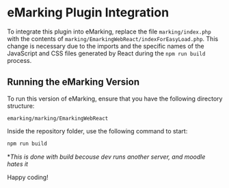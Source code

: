 # eMarking Plugin Integration

To integrate this plugin into eMarking, replace the file `marking/index.php` with the contents of `marking/EmarkingWebReact/indexForEasyLoad.php`. This change is necessary due to the imports and the specific names of the JavaScript and CSS files generated by React during the `npm run build` process.

## Running the eMarking Version

To run this version of eMarking, ensure that you have the following directory structure:

```
emarking/marking/EmarkingWebReact
```

Inside the repository folder, use the following command to start:

```bash
npm run build
```

**This is done with build becouse dev runs another server, and moodle hates it*

Happy coding!
